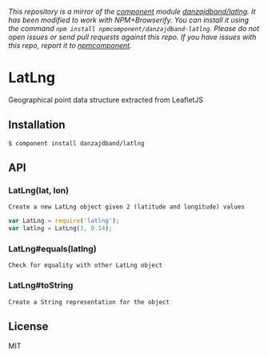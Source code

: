 *This repository is a mirror of the [component](http://component.io) module [danzajdband/latlng](http://github.com/danzajdband/latlng). It has been modified to work with NPM+Browserify. You can install it using the command `npm install npmcomponent/danzajdband-latlng`. Please do not open issues or send pull requests against this repo. If you have issues with this repo, report it to [npmcomponent](https://github.com/airportyh/npmcomponent).*

# LatLng

  Geographical point data structure extracted from LeafletJS

## Installation

    $ component install danzajdband/latlng

## API

### LatLng(lat, lon)

	Create a new LatLng object given 2 (latitude and longitude) values

```js
var LatLng = require('latlng');
var latlng = LatLng(3, 0.14);
```

### LatLng#equals(latlng)

	Check for equality with other LatLng object

### LatLng#toString

	Create a String representation for the object

## License

  MIT
